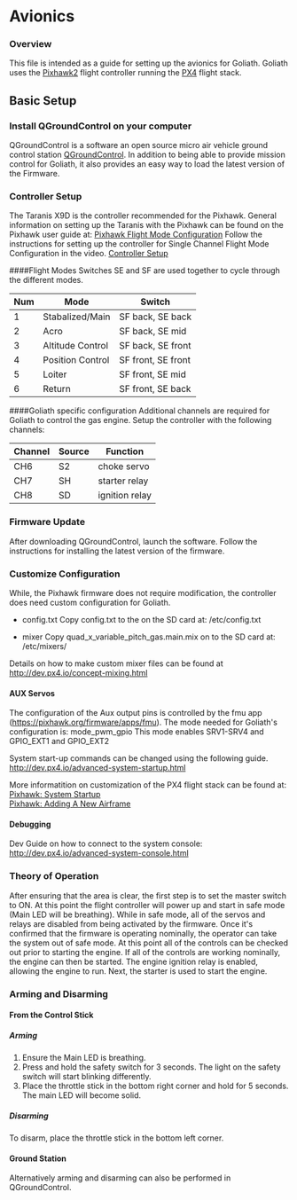 
# Avionics
### Overview
This file is intended as a guide for setting up the avionics for Goliath. Goliath uses the [Pixhawk2](https://docs.px4.io/en/flight_controller/pixhawk-2.html) flight controller running the [PX4](https://px4.io) flight stack.

## Basic Setup
### Install QGroundControl on your computer
QGroundControl is a software an open source micro air vehicle ground control station [QGroundControl](http://qgroundcontrol.com). In addition to being able to provide mission control for Goliath, it also provides an easy way to load the latest version of the Firmware.

### Controller Setup
The Taranis X9D is the controller recommended for the Pixhawk. General information on setting up the Taranis with the Pixhawk can be found on the Pixhawk user guide at:
[Pixhawk Flight Mode Configuration](http://px4.io/docs/flight-mode-configuration/)
Follow the instructions for setting up the controller for Single Channel Flight Mode Configuration in the video.
[Controller Setup](http://https://youtu.be/scqO7vbH2jo)

####Flight Modes
Switches SE and SF are used together to cycle through the different modes.

Num | Mode | Switch
---|---|---
1|Stabalized/Main|SF back, SE back
2|Acro|SF back, SE mid
3|Altitude Control|SF back, SE front
4|Position Control|SF front, SE front
5|Loiter|SF front, SE mid
6|Return|SF front, SE back

####Goliath specific configuration
Additional channels are required for Goliath to control the gas engine. Setup the controller with the following channels: 

Channel | Source | Function
---|---|---
CH6 | S2 | choke servo
CH7 | SH | starter relay
CH8 | SD | ignition relay

### Firmware Update
After downloading QGroundControl, launch the software. Follow the instructions for installing the latest version of the firmware.

### Customize Configuration
While, the Pixhawk firmware does not require modification, the controller does need custom configuration for Goliath.

* config.txt 
  Copy config.txt to the on the SD card at: /etc/config.txt

* mixer
  Copy quad_x_variable_pitch_gas.main.mix on to the SD card at: /etc/mixers/

Details on how to make custom mixer files can be found at http://dev.px4.io/concept-mixing.html

#### AUX Servos
The configuration of the Aux output pins is controlled by the fmu app (https://pixhawk.org/firmware/apps/fmu). The mode needed for Goliath's configuration is:
mode_pwm_gpio
This mode enables SRV1-SRV4 and GPIO_EXT1 and GPIO_EXT2

System start-up commands can be changed using the following guide.
http://dev.px4.io/advanced-system-startup.html

More informatition on customization of the PX4 flight stack can be found at:<br>
[Pixhawk: System Startup](http://dev.px4.io/advanced-system-startup.html)<br>
[Pixhawk: Adding A New Airframe](http://dev.px4.io/airframes-adding-a-new-frame.html)

#### Debugging 
Dev Guide on how to connect to the system console:
http://dev.px4.io/advanced-system-console.html

### Theory of Operation
After ensuring that the area is clear, the first step is to set the master switch to ON. At this point the flight controller will power up and start in safe mode (Main LED will be breathing). While in safe mode, all of the servos and relays are disabled from being activated by the firmware. Once it's confirmed that the firmware is operating nominally, the operator can take the system out of safe mode. At this point all of the controls can be checked out prior to starting the engine. If all of the controls are working nominally, the engine can then be started. The engine ignition relay is enabled, allowing the engine to run. Next, the starter is used to start the engine.

### Arming and Disarming
#### From the Control Stick
##### Arming
1. Ensure the Main LED is breathing.
2. Press and hold the safety switch for 3 seconds. The light on the safety switch will start blinking differently.
3. Place the throttle stick in the bottom right corner and hold for 5 seconds. The main LED will become solid.
##### Disarming
To disarm, place the throttle stick in the bottom left corner.

#### Ground Station
Alternatively arming and disarming can also be performed in QGroundControl.


